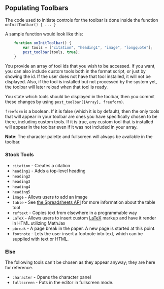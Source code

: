 ## Populating Toolbars
The code used to initiate controls for the toolbar is done inside the function
`onInitToolbar() { ... }`

A sample function would look like this:

```JavaScript
    function onInitToolbar() {
        var tools = ["citation", "heading1", "image", "longquote"];
        post_toolbar(tools, true);
    }
```

You provide an array of tool ids that you wish to be accessed. If you want, you can also include custom tools both in the format script, or just by showing the id. If the user does not have that tool installed, it will not be displayed. Also, if the tool is installed but not processed by the system yet, the toolbar will later reload when that tool is ready.

You state which tools should be displayed in the toolbar, then you commit these changes by using `post_toolbar({Array}, freeform)`.

`freeform` is a boolean. If it is false (which it is by default), then the only tools that will appear in your toolbar are ones you have specifically chosen to be there, including custom tools. If it is true, any custom tool that is installed will appear in the toolbar even if it was not included in your array.

**Note**: The character palette and fullscreen will always be available in the toolbar.

### Stock Tools
* `citation` - Creates a citation
* `heading1` - Adds a top-level heading
* `heading2`
* `heading3`
* `heading4`
* `heading5` 
* `image` - Allows users to add an image
* `table` - See [the Spreadsheets API](http://felkerdigitalmedia.com/gltn/docs/index.php?Advanced/Spreadsheets_API) for more information about the table tool
* `reftext` - Copies text from elsewhere in a programmable way
* `LaTeX` - Allows users to insert custom <a href='?User%20Interfacing/Miscellaneous%20Functions/Latex'>LaTeX</a> markup and have it render in HTML utilizing MathJax
* `pbreak` - A page break in the paper. A new page is started at this point.
* `footnote` - Lets the user insert a footnote into text, which can be supplied with text or HTML.

### Else
The following tools can't be chosen as they appear anyway; they are here for reference.

* `character` - Opens the character panel
* `fullscreen` - Puts in the editor in fullscreen mode.
